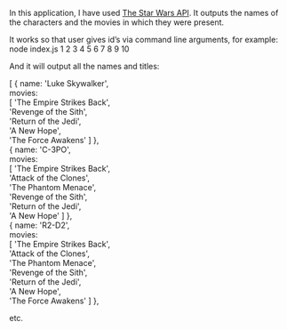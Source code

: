 In this application, I have used <a href="https://swapi.dev/">The Star Wars API</a>. 
It outputs the names of the characters and the movies in which they were present.

It works so that user gives id’s via command line arguments, for example: <br />
node index.js 1 2 3 4 5 6 7 8 9 10

And it will output all the names and titles:

[ { name: 'Luke Skywalker',<br />
    movies:<br />
     [ 'The Empire Strikes Back',<br />
       'Revenge of the Sith',<br />
       'Return of the Jedi',<br />
       'A New Hope',<br />
       'The Force Awakens' ] },<br />
  { name: 'C-3PO',<br />
    movies:<br />
     [ 'The Empire Strikes Back',<br />
       'Attack of the Clones',<br />
       'The Phantom Menace',<br />
       'Revenge of the Sith',<br />
       'Return of the Jedi',<br />
       'A New Hope' ] },<br />
  { name: 'R2-D2',<br />
    movies:<br />
     [ 'The Empire Strikes Back',<br />
       'Attack of the Clones',<br />
       'The Phantom Menace',<br />
       'Revenge of the Sith',<br />
       'Return of the Jedi',<br />
       'A New Hope',<br />
       'The Force Awakens' ] },

etc.

